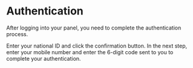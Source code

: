 # Authentication

After logging into your panel, you need to complete the authentication process.

<DarkModeImage
  dark-src="/images/guides/en/dark/user/auth.webp"
  light-src="/images/guides/en/light/user/auth.webp"
  alt="Authentication"
/>

Enter your national ID and click the confirmation button. In the next step, enter your mobile number and enter the 6-digit code sent to you to complete your authentication.
